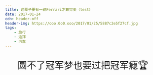 ```yaml
---
title: 这辈子要有一辆Ferrari才算完美（test）
date: 2017-01-24
cdn: header-off
header-img: https://ooo.0o0.ooo/2017/01/25/5887c2e5f27cf.jpg
tags:
	- 旅行
	- 迪拜
	- 汽车
---
```

<p style="text-align:center;font-size:30px">圆不了冠军梦也要过把冠军瘾🏆</p>
